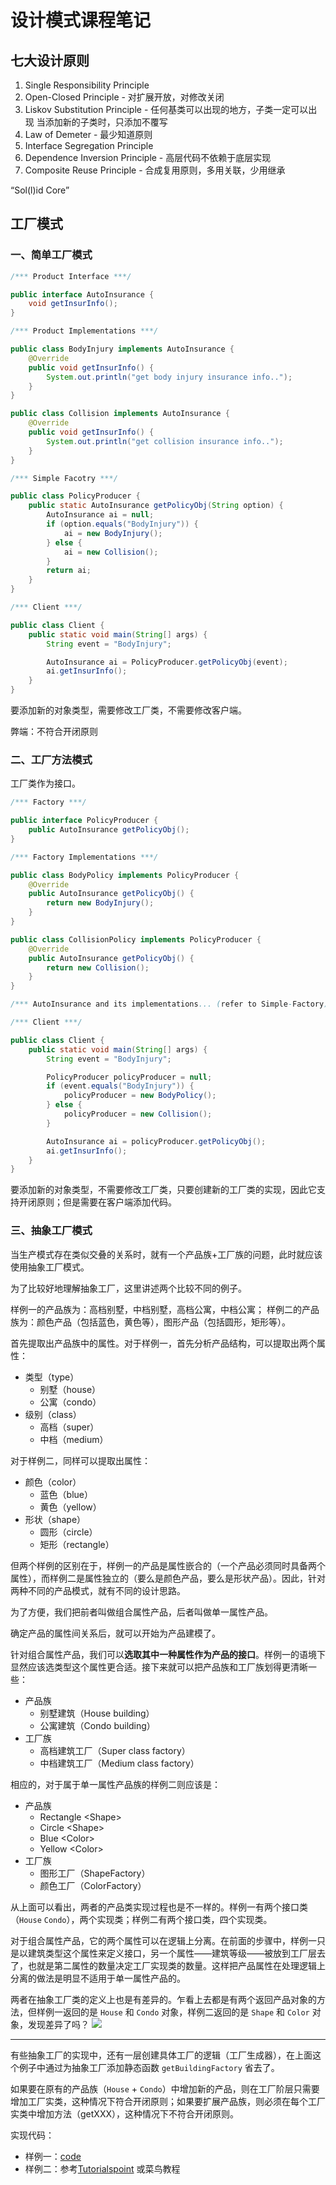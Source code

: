 # 设计模式课程笔记

## 七大设计原则
1. Single Responsibility Principle
2. Open-Closed Principle - 对扩展开放，对修改关闭
3. Liskov Substitution Principle - 任何基类可以出现的地方，子类一定可以出现
当添加新的子类时，只添加不覆写
4. Law of Demeter - 最少知道原则
5. Interface Segregation Principle
6. Dependence Inversion Principle - 高层代码不依赖于底层实现
7. Composite Reuse Principle - 合成复用原则，多用关联，少用继承

“Sol(l)id Core”

## 工厂模式

### 一、简单工厂模式
```java
/*** Product Interface ***/

public interface AutoInsurance {
	void getInsurInfo();
}

/*** Product Implementations ***/

public class BodyInjury implements AutoInsurance {
	@Override
	public void getInsurInfo() {
		System.out.println("get body injury insurance info..");
	}
}

public class Collision implements AutoInsurance {
	@Override
	public void getInsurInfo() {
		System.out.println("get collision insurance info..");
	}
}

/*** Simple Facotry ***/

public class PolicyProducer {
	public static AutoInsurance getPolicyObj(String option) {
		AutoInsurance ai = null;
		if (option.equals("BodyInjury")) {
			ai = new BodyInjury();
		} else {
			ai = new Collision();
		}
		return ai;
	}
}

/*** Client ***/

public class Client {
	public static void main(String[] args) {
		String event = "BodyInjury";

		AutoInsurance ai = PolicyProducer.getPolicyObj(event);
		ai.getInsurInfo();
	}
}

```

要添加新的对象类型，需要修改工厂类，不需要修改客户端。

弊端：不符合开闭原则

### 二、工厂方法模式
工厂类作为接口。

```java
/*** Factory ***/

public interface PolicyProducer {
	public AutoInsurance getPolicyObj();
}

/*** Factory Implementations ***/

public class BodyPolicy implements PolicyProducer {
	@Override
	public AutoInsurance getPolicyObj() {
		return new BodyInjury();
	}
}

public class CollisionPolicy implements PolicyProducer {
	@Override
	public AutoInsurance getPolicyObj() {
		return new Collision();
	}
}

/*** AutoInsurance and its implementations... (refer to Simple-Factory). ***/

/*** Client ***/

public class Client {
	public static void main(String[] args) {
		String event = "BodyInjury";

		PolicyProducer policyProducer = null;
		if (event.equals("BodyInjury")) {
			policyProducer = new BodyPolicy();
		} else {
			policyProducer = new Collision();
		}

		AutoInsurance ai = policyProducer.getPolicyObj();
		ai.getInsurInfo();
	}
}

```

要添加新的对象类型，不需要修改工厂类，只要创建新的工厂类的实现，因此它支持开闭原则；但是需要在客户端添加代码。

### 三、抽象工厂模式
当生产模式存在类似交叠的关系时，就有一个产品族+工厂族的问题，此时就应该使用抽象工厂模式。

为了比较好地理解抽象工厂，这里讲述两个比较不同的例子。

样例一的产品族为：高档别墅，中档别墅，高档公寓，中档公寓；
样例二的产品族为：颜色产品（包括蓝色，黄色等），图形产品（包括圆形，矩形等）。

首先提取出产品族中的属性。对于样例一，首先分析产品结构，可以提取出两个属性：
- 类型（type）
	- 别墅（house）
	- 公寓（condo）
- 级别（class）
	- 高档（super）
	- 中档（medium）

对于样例二，同样可以提取出属性：
- 颜色（color）
	- 蓝色（blue）
	- 黄色（yellow）
- 形状（shape）
	- 圆形（circle）
	- 矩形（rectangle）

但两个样例的区别在于，样例一的产品是属性嵌合的（一个产品必须同时具备两个属性），而样例二是属性独立的（要么是颜色产品，要么是形状产品）。因此，针对两种不同的产品模式，就有不同的设计思路。

为了方便，我们把前者叫做组合属性产品，后者叫做单一属性产品。

确定产品的属性间关系后，就可以开始为产品建模了。

针对组合属性产品，我们可以**选取其中一种属性作为产品的接口**。样例一的语境下显然应该选类型这个属性更合适。接下来就可以把产品族和工厂族划得更清晰一些：
- 产品族
	- 别墅建筑（House building）
	- 公寓建筑（Condo building）
- 工厂族
	- 高档建筑工厂（Super class factory）
	- 中档建筑工厂（Medium class factory）

相应的，对于属于单一属性产品族的样例二则应该是：
- 产品族
	- Rectangle \<Shape\>
	- Circle \<Shape\>
	- Blue \<Color\>
	- Yellow \<Color\>
- 工厂族
	- 图形工厂（ShapeFactory）
	- 颜色工厂（ColorFactory）

从上面可以看出，两者的产品类实现过程也是不一样的。样例一有两个接口类（`House` `Condo`），两个实现类；样例二有两个接口类，四个实现类。

对于组合属性产品，它的两个属性可以在逻辑上分离。在前面的步骤中，样例一只是以建筑类型这个属性来定义接口，另一个属性——建筑等级——被放到工厂层去了，也就是第二属性的数量决定工厂实现类的数量。这样把产品属性在处理逻辑上分离的做法是明显不适用于单一属性产品的。

两者在抽象工厂类的定义上也是有差异的。乍看上去都是有两个返回产品对象的方法，但样例一返回的是 `House` 和 `Condo` 对象，样例二返回的是 `Shape` 和 `Color` 对象，发现差异了吗？
![][1]


---

有些抽象工厂的实现中，还有一层创建具体工厂的逻辑（工厂生成器），在上面这个例子中通过为抽象工厂添加静态函数 `getBuildingFactory` 省去了。

如果要在原有的产品族（`House` + `Condo`）中增加新的产品，则在工厂阶层只需要增加工厂实类，这种情况下符合开闭原则；如果要扩展产品族，则必须在每个工厂实类中增加方法（getXXX），这种情况下不符合开闭原则。

实现代码：
- 样例一：[code][2]
- 样例二：参考[Tutorialspoint][3] 或菜鸟教程

[1]:	/Xnip2018-10-08_14-59-10.jpg
[2]:	/design-pattern-course/example-I.java
[3]:	https://www.tutorialspoint.com/design_pattern/abstract_factory_pattern.htm